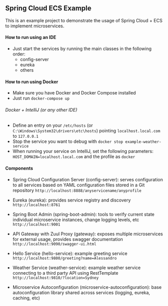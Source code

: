 Spring Cloud ECS Example
-
This is an example project to demonstrate the usage of Spring Cloud + ECS to implement
microservices.

#### How to run using an IDE

* Just start the services by running the main classes in the following order: 
    * config-server
    * eureka
    * others
    
#### How to run using Docker

* Make sure you have Docker and Docker Compose installed
* Just run `docker-compose up`

###### Docker + IntelliJ (or any other IDE)
* Define an entry on your `/etc/hosts` (or `C:\Windows\System32\drivers\etc\hosts`) pointing `localhost.local.com` to `127.0.0.1`
* Stop the service you want to debug with `docker stop example-weather-service`
* When running your service on IntelliJ, set the following parameters:
`HOST_DOMAIN=localhost.local.com` and the profile as `docker` 

#### Components
* Spring Cloud Configuration Server (config-server): serves configuration to all services
based on YAML configuration files stored in a Git repository
`http://localhost:8888/anyservicename/anyprofile`

* Eureka (eureka): provides service registry and discovery
`http://localhost:8761`

* Spring Boot Admin (spring-boot-admin): tools to verify current state individual microservice
instances, change logging levels, etc
`http://localhost:9001`

* API Gateway with Zuul Proxy (gateway): exposes multiple microservices for external usage, provides
swagger documentation
`http://localhost:9090/swagger-ui.html`

* Hello Service (hello-service): example greeting service
`http://localhost:9800/greeting?name=Alessandro`

* Weather Service (weather-service): example weather service connecting to a third party API using RestTemplate
`http://localhost:9810/?location=Sydney`

* Microservice Autoconfiguration (microservice-autoconfiguration): base autoconfiguration library 
shared across services (logging, eureka, caching, etc)    